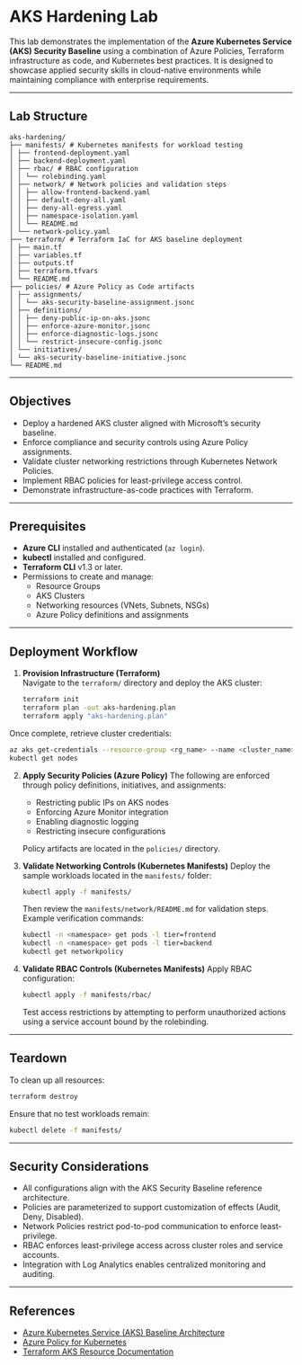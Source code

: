 # AKS Hardening Lab

This lab demonstrates the implementation of the **Azure Kubernetes Service (AKS) Security Baseline** using a combination of Azure Policies, Terraform infrastructure as code, and Kubernetes best practices. It is designed to showcase applied security skills in cloud-native environments while maintaining compliance with enterprise requirements.

---

## Lab Structure

```
aks-hardening/
├── manifests/ # Kubernetes manifests for workload testing
│ ├── frontend-deployment.yaml
│ ├── backend-deployment.yaml
│ ├── rbac/ # RBAC configuration
│ │ └── rolebinding.yaml
│ ├── network/ # Network policies and validation steps
│ │ ├── allow-frontend-backend.yaml
│ │ ├── default-deny-all.yaml
│ │ ├── deny-all-egress.yaml
│ │ ├── namespace-isolation.yaml
│ │ └── README.md
│ └── network-policy.yaml
├── terraform/ # Terraform IaC for AKS baseline deployment
│ ├── main.tf
│ ├── variables.tf
│ ├── outputs.tf
│ ├── terraform.tfvars
│ └── README.md
├── policies/ # Azure Policy as Code artifacts
│ ├── assignments/
│ │ └── aks-security-baseline-assignment.jsonc
│ ├── definitions/
│ │ ├── deny-public-ip-on-aks.jsonc
│ │ ├── enforce-azure-monitor.jsonc
│ │ ├── enforce-diagnostic-logs.jsonc
│ │ └── restrict-insecure-config.jsonc
│ └── initiatives/
│ └── aks-security-baseline-initiative.jsonc
└── README.md                   
````

---

## Objectives

- Deploy a hardened AKS cluster aligned with Microsoft’s security baseline.  
- Enforce compliance and security controls using Azure Policy assignments.  
- Validate cluster networking restrictions through Kubernetes Network Policies.  
- Implement RBAC policies for least-privilege access control.  
- Demonstrate infrastructure-as-code practices with Terraform.  

---

## Prerequisites

- **Azure CLI** installed and authenticated (`az login`).  
- **kubectl** installed and configured.  
- **Terraform CLI** v1.3 or later.  
- Permissions to create and manage:
  - Resource Groups  
  - AKS Clusters  
  - Networking resources (VNets, Subnets, NSGs)  
  - Azure Policy definitions and assignments  

---

## Deployment Workflow

1. **Provision Infrastructure (Terraform)**  
   Navigate to the `terraform/` directory and deploy the AKS cluster:

   ```bash
   terraform init
   terraform plan -out aks-hardening.plan
   terraform apply "aks-hardening.plan"
    ```

Once complete, retrieve cluster credentials:

```bash
az aks get-credentials --resource-group <rg_name> --name <cluster_name>
kubectl get nodes
```

2. **Apply Security Policies (Azure Policy)**
   The following are enforced through policy definitions, initiatives, and assignments:

   * Restricting public IPs on AKS nodes
   * Enforcing Azure Monitor integration
   * Enabling diagnostic logging
   * Restricting insecure configurations

   Policy artifacts are located in the `policies/` directory.

3. **Validate Networking Controls (Kubernetes Manifests)**
   Deploy the sample workloads located in the `manifests/` folder:

   ```bash
   kubectl apply -f manifests/
   ```

   Then review the `manifests/network/README.md` for validation steps.
   Example verification commands:

   ```bash
   kubectl -n <namespace> get pods -l tier=frontend
   kubectl -n <namespace> get pods -l tier=backend
   kubectl get networkpolicy
   ```

4. **Validate RBAC Controls (Kubernetes Manifests)**
   Apply RBAC configuration:

   ```bash
   kubectl apply -f manifests/rbac/
   ```

   Test access restrictions by attempting to perform unauthorized actions using a service account bound by the rolebinding.

---

## Teardown

To clean up all resources:

```bash
terraform destroy
```

Ensure that no test workloads remain:

```bash
kubectl delete -f manifests/
```

---

## Security Considerations

* All configurations align with the AKS Security Baseline reference architecture.
* Policies are parameterized to support customization of effects (Audit, Deny, Disabled).
* Network Policies restrict pod-to-pod communication to enforce least-privilege.
* RBAC enforces least-privilege access across cluster roles and service accounts.
* Integration with Log Analytics enables centralized monitoring and auditing.

---

## References

* [Azure Kubernetes Service (AKS) Baseline Architecture](https://learn.microsoft.com/azure/architecture/reference-architectures/containers/aks/secure-baseline-aks)
* [Azure Policy for Kubernetes](https://learn.microsoft.com/azure/governance/policy/concepts/policy-for-kubernetes)
* [Terraform AKS Resource Documentation](https://registry.terraform.io/providers/hashicorp/azurerm/latest/docs/resources/kubernetes_cluster)

